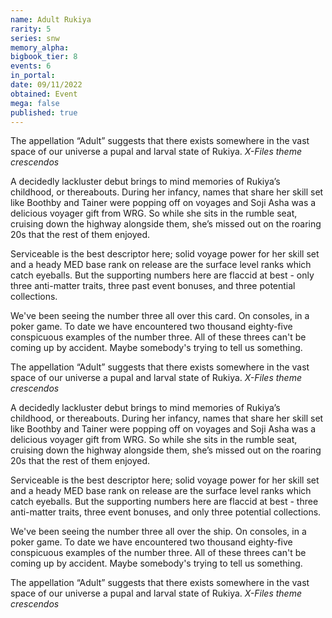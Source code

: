 ```yaml
---
name: Adult Rukiya
rarity: 5
series: snw
memory_alpha:
bigbook_tier: 8
events: 6
in_portal:
date: 09/11/2022
obtained: Event
mega: false
published: true
---
```


The appellation “Adult” suggests that there exists somewhere in the vast space of our universe a pupal and larval state of Rukiya. *X-Files theme crescendos*

A decidedly lackluster debut brings to mind memories of Rukiya’s childhood, or thereabouts. During her infancy, names that share her skill set like Boothby and Tainer were popping off on voyages and Soji Asha was a delicious voyager gift from WRG. So while she sits in the rumble seat, cruising down the highway alongside them, she’s missed out on the roaring 20s that the rest of them enjoyed.

Serviceable is the best descriptor here; solid voyage power for her skill set and a heady MED base rank on release are the surface level ranks which catch eyeballs. But the supporting numbers here are flaccid at best - only three anti-matter traits, three past event bonuses, and three potential collections. 

We've been seeing the number three all over this card. On consoles, in a poker game. To date we have encountered two thousand eighty-five conspicuous examples of the number three. All of these threes can't be coming up by accident. Maybe somebody's trying to tell us something.

The appellation “Adult” suggests that there exists somewhere in the vast space of our universe a pupal and larval state of Rukiya. *X-Files theme crescendos*

A decidedly lackluster debut brings to mind memories of Rukiya’s childhood, or thereabouts. During her infancy, names that share her skill set like Boothby and Tainer were popping off on voyages and Soji Asha was a delicious voyager gift from WRG. So while she sits in the rumble seat, cruising down the highway alongside them, she’s missed out on the roaring 20s that the rest of them enjoyed.

Serviceable is the best descriptor here; solid voyage power for her skill set and a heady MED base rank on release are the surface level ranks which catch eyeballs. But the supporting numbers here are flaccid at best - three anti-matter traits, three event bonuses, and only three potential collections.

We've been seeing the number three all over the ship. On consoles, in a poker game. To date we have encountered two thousand eighty-five conspicuous examples of the number three. All of these threes can't be coming up by accident. Maybe somebody's trying to tell us something.

The appellation “Adult” suggests that there exists somewhere in the vast space of our universe a pupal and larval state of Rukiya. *X-Files theme crescendos*
